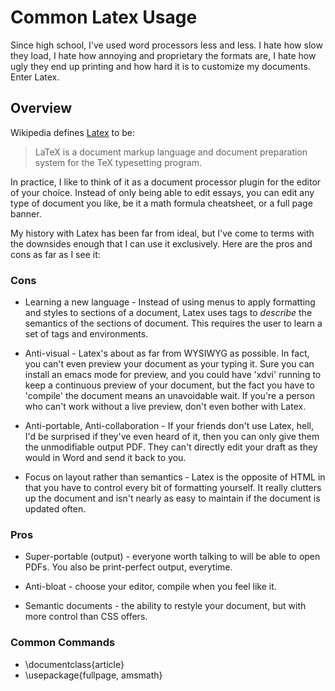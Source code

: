 # Common Latex Usage

Since high school, I've used word processors less and less.  I hate
how slow they load, I hate how annoying and proprietary the formats
are, I hate how ugly they end up printing and how hard it is to
customize my documents.  Enter Latex.

## Overview ##

Wikipedia defines [Latex](http://en.wikipedia.org/wiki/LaTeX) to be:

> LaTeX is a document markup language and document
> preparation system for the TeX typesetting program.

In practice, I like to think of it as a document processor plugin for
the editor of your choice.  Instead of only being able to edit essays,
you can edit any type of document you like, be it a math formula
cheatsheet, or a full page banner.

My history with Latex has been far from ideal, but I've come to terms
with the downsides enough that I can use it exclusively.  Here are the
pros and cons as far as I see it:

### Cons ###

* Learning a new language - Instead of using menus to apply formatting
  and styles to sections of a document, Latex uses tags to *describe*
  the semantics of the sections of document.  This requires the user
  to learn a set of tags and environments.

* Anti-visual - Latex's about as far from WYSIWYG as possible.  In
  fact, you can't even preview your document as your typing it.  Sure
  you can install an emacs mode for preview, and you could have 'xdvi'
  running to keep a continuous preview of your document, but the fact
  you have to 'compile' the document means an unavoidable wait.  If
  you're a person who can't work without a live preview, don't even
  bother with Latex.

* Anti-portable, Anti-collaboration - If your friends don't use Latex,
  hell, I'd be surprised if they've even heard of it, then you can
  only give them the unmodifiable output PDF.  They can't directly
  edit your draft as they would in Word and send it back to you.

* Focus on layout rather than semantics - Latex is the opposite of
  HTML in that you have to control every bit of formatting yourself.
  It really clutters up the document and isn't nearly as easy to
  maintain if the document is updated often.

### Pros ###

* Super-portable (output) - everyone worth talking to will be able to
  open PDFs.  You also be print-perfect output, everytime.

* Anti-bloat - choose your editor, compile when you feel like it.

* Semantic documents - the ability to restyle your document, but with
  more control than CSS offers.

### Common Commands ###

* \documentclass{article}
* \usepackage{fullpage, amsmath}
